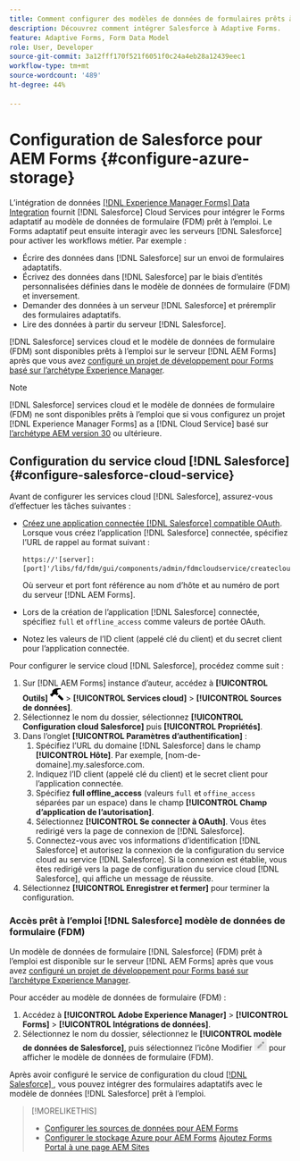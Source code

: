 ```yaml
---
title: Comment configurer des modèles de données de formulaires prêts à l’emploi Salesforce pour les Forms adaptatifs ?
description: Découvrez comment intégrer Salesforce à Adaptive Forms.
feature: Adaptive Forms, Form Data Model
role: User, Developer
source-git-commit: 3a12fff170f521f6051f0c24a4eb28a12439eec1
workflow-type: tm+mt
source-wordcount: '489'
ht-degree: 44%

---
```



# Configuration de Salesforce pour AEM Forms {#configure-azure-storage}

L’intégration de données [[!DNL Experience Manager Forms] Data Integration](data-integration.md) fournit [!DNL Salesforce] Cloud Services pour intégrer le Forms adaptatif au modèle de données de formulaire (FDM) prêt à l’emploi. Le Forms adaptatif peut ensuite interagir avec les serveurs [!DNL Salesforce] pour activer les workflows métier. Par exemple :

* Écrire des données dans [!DNL Salesforce] sur un envoi de formulaires adaptatifs.
* Écrivez des données dans [!DNL Salesforce] par le biais d’entités personnalisées définies dans le modèle de données de formulaire (FDM) et inversement.
* Demander des données à un serveur [!DNL Salesforce] et préremplir des formulaires adaptatifs.
* Lire des données à partir du serveur [!DNL Salesforce].

[!DNL Salesforce] services cloud et le modèle de données de formulaire (FDM) sont disponibles prêts à l’emploi sur le serveur [!DNL AEM Forms] après que vous avez [configuré un projet de développement pour Forms basé sur l’archétype Experience Manager](setup-local-development-environment.md#forms-cloud-service-local-development-environment).

>[!NOTE]
>
>[!DNL Salesforce] services cloud et le modèle de données de formulaire (FDM) ne sont disponibles prêts à l’emploi que si vous configurez un projet [!DNL Experience Manager Forms] as a [!DNL Cloud Service] basé sur [l’archétype AEM version 30](https://github.com/adobe/aem-project-archetype/releases/tag/aem-project-archetype-30) ou ultérieure.

## Configuration du service cloud [!DNL Salesforce] {#configure-salesforce-cloud-service}

Avant de configurer les services cloud [!DNL Salesforce], assurez-vous d’effectuer les tâches suivantes :

* [Créez une application connectée [!DNL Salesforce] compatible OAuth](https://help.salesforce.com/s/articleView?id=sf.connected_app_create_api_integration.htm&amp;type=5). Lorsque vous créez l’application [!DNL Salesforce] connectée, spécifiez l’URL de rappel au format suivant :

  ```
  https://'[server]:[port]'/libs/fd/fdm/gui/components/admin/fdmcloudservice/createcloudconfigwizard/cloudservices.html
  ```

  Où serveur et port font référence au nom d’hôte et au numéro de port du serveur [!DNL AEM Forms].

* Lors de la création de l’application [!DNL Salesforce] connectée, spécifiez `full` et `offline_access` comme valeurs de portée OAuth.

* Notez les valeurs de l’ID client (appelé clé du client) et du secret client pour l’application connectée.

Pour configurer le service cloud [!DNL Salesforce], procédez comme suit :

1. Sur [!DNL AEM Forms] instance d’auteur, accédez à **[!UICONTROL Outils]** ![marteau](assets/hammer.png) > **[!UICONTROL Services cloud]** > **[!UICONTROL Sources de données]**.
2. Sélectionnez le nom du dossier, sélectionnez **[!UICONTROL Configuration cloud Salesforce]** puis **[!UICONTROL Propriétés]**.
3. Dans l’onglet **[!UICONTROL Paramètres d’authentification]** :
   1. Spécifiez l’URL du domaine [!DNL Salesforce] dans le champ **[!UICONTROL Hôte]**. Par exemple, [nom-de-domaine].my.salesforce.com.
   2. Indiquez l’ID client (appelé clé du client) et le secret client pour l’application connectée.
   3. Spécifiez **full offline_access** (valeurs `full` et `offine_access` séparées par un espace) dans le champ **[!UICONTROL Champ d’application de l’autorisation]**.
   4. Sélectionnez **[!UICONTROL Se connecter à OAuth]**. Vous êtes redirigé vers la page de connexion de [!DNL Salesforce].
   5. Connectez-vous avec vos informations d’identification [!DNL Salesforce] et autorisez la connexion de la configuration du service cloud au service [!DNL Salesforce]. Si la connexion est établie, vous êtes redirigé vers la page de configuration du service cloud [!DNL Salesforce], qui affiche un message de réussite.
4. Sélectionnez **[!UICONTROL Enregistrer et fermer]** pour terminer la configuration.

### Accès prêt à l’emploi [!DNL Salesforce] modèle de données de formulaire (FDM)

Un modèle de données de formulaire [!DNL Salesforce] (FDM) prêt à l’emploi est disponible sur le serveur [!DNL AEM Forms] après que vous avez [configuré un projet de développement pour Forms basé sur l’archétype Experience Manager](setup-local-development-environment.md#forms-cloud-service-local-development-environment).

Pour accéder au modèle de données de formulaire (FDM) :
1. Accédez à **[!UICONTROL Adobe Experience Manager]** > **[!UICONTROL Forms]** > **[!UICONTROL Intégrations de données]**.
1. Sélectionnez le nom du dossier, sélectionnez le **[!UICONTROL modèle de données de Salesforce]**, puis sélectionnez l’icône Modifier ![Modifier](assets/edit.png) pour afficher le modèle de données de formulaire (FDM).

Après avoir configuré le service de configuration du cloud [[!DNL Salesforce] ](#configure-salesforce-cloud-service), vous pouvez intégrer des formulaires adaptatifs avec le modèle de données [!DNL Salesforce] prêt à l’emploi.

>[!MORELIKETHIS]
>
>* [Configurer les sources de données pour AEM Forms](/help/forms/configure-data-sources.md)
>* [Configurer le stockage Azure pour AEM Forms](/help/forms/configure-azure-storage.md)
>  [Ajoutez Forms Portal à une page AEM Sites](/help/forms/configure-forms-portal.md)
